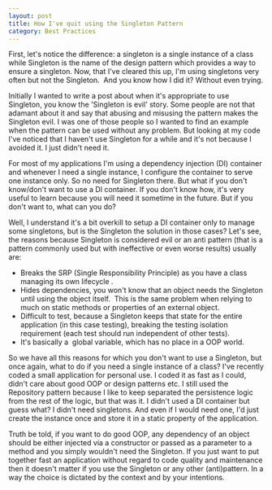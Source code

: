 ```yaml
---
layout: post
title: How I've quit using the Singleton Pattern
category: Best Practices
---
```


First, let's notice the difference: a singleton is a single instance of a class while Singleton is the name of the design pattern which provides a way to ensure a singleton. Now, that I've cleared this up, I'm using singletons very often but not the Singleton.  And you know how I did it? Without even trying.  
  
Initially I wanted to write a post about when it's appropriate to use Singleton, you know the 'Singleton is evil' story. Some people are not that adamant about it and say that abusing and misusing the pattern makes the Singleton evil. I was one of those people so I wanted to find an example when the pattern can be used without any problem. But looking at my code I've noticed that I haven't use Singleton for a while and it's not because I avoided it. I just didn't need it.  
  
For most of my applications I'm using a dependency injection (DI) container and whenever I need a single instance, I configure the container to serve one instance only. So no need for Singleton there. But what if you don't know/don't want to use a DI container. If you don't know how, it's very useful to learn because you will need it sometime in the future. But if you don't want to, what can you do?  
  
Well, I understand it's a bit overkill to setup a DI container only to manage some singletons, but is the Singleton the solution in those cases? Let's see, the reasons because Singleton is considered evil or an anti pattern (that is a pattern commonly used but with ineffective or even worse results) usually are:  
- Breaks the SRP (Single Responsibility Principle) as you have a class managing its own lifecycle .  
- Hides dependencies, you won't know that an object needs the Singleton until using the object itself.  This is the same problem when relying to much on static methods or properties of an external object.  
- Difficult to test, because a Singleton keeps that state for the entire application (in this case testing), breaking the testing isolation requirement (each test should run independent of other tests).  
- It's basically a  global variable, which has no place in a OOP world.  
  
So we have all this reasons for which you don't want to use a Singleton, but once again, what to do if you need a single instance of a class? I've recently coded a small application for personal use. I coded it as fast as I could, didn't care about good OOP or design patterns etc. I still used the Repository pattern because I like to keep separated the persistence logic from the rest of the logic, but that was it. I didn't used a DI container but guess what? I didn't need singletons. And even if I would need one, I'd just create the instance once and store it in a static property of the application.  
  
Truth be told, if you want to do good OOP, any dependency of an object should be either injected via a constructor or passed as a parameter to a method and you simply wouldn't need the Singleton. If you just want to put together fast an application without regard to code quality and maintenance then it doesn't matter if you use the Singleton or any other (anti)pattern. In a way the choice is dictated by the context and by your intentions.


